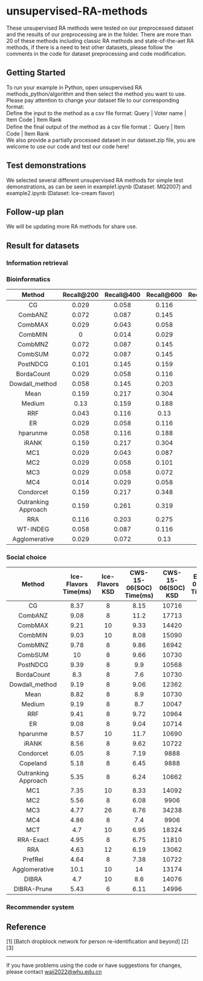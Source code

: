 # unsupervised-RA-methods
These unsupervised RA methods were tested on our preprocessed dataset and the results of our preprocessing are in the folder. There are more than 20 of these methods including classic RA methods and state-of-the-aet RA methods, if there is a need to test other datasets, please follow the comments in the code for dataset preprocessing and code modification.

## Getting Started
To run your example in Python, open unsupervised RA methods_python/algorithm and then select the method you want to use. Please pay attention to change your dataset file to our corresponding format:  
Define the input to the method as a csv file format: Query | Voter name | Item Code | Item Rank  
Define the final output of the method as a csv file format： Query | Item Code | Item Rank  
We also provide a partially processed dataset in our dataset.zip file, you are welcome to use our code and test our code here!

## Test demonstrations
We selected several different unsupervised RA methods for simple test demonstrations, as can be seen in example1.ipynb (Dataset: MQ2007) and example2.ipynb (Dataset: Ice-cream flavor)

## Follow-up plan
We will be updating more RA methods for share use.

## Result for datasets

### Information retrieval

### Bioinformatics
| Method          | Recall@200 | Recall@400 | Recall@600 | Recall@800 | Recall@1000 | NDCG@500 |
|:----------------------:|:------------:|:------------:|:------------:|:------------:|:-------------:|:----------:|
| CG              | 0.029      | 0.058      | 0.116      | 0.174      | 0.203       | 0.052    |
| CombANZ         | 0.072      | 0.087      | 0.145      | 0.174      | 0.217       | 0.065    |
| CombMAX         | 0.029      | 0.043      | 0.058      | 0.116      | 0.159       | 0.049    |
| CombMIN         | 0          | 0.014      | 0.029      | 0.072      | 0.087       | 0.008    |
| CombMNZ         | 0.072      | 0.087      | 0.145      | 0.174      | 0.217       | 0.065    |
| CombSUM         | 0.072      | 0.087      | 0.145      | 0.174      | 0.217       | 0.065    |
| PostNDCG        | 0.101      | 0.145      | 0.159      | 0.159      | 0.159       | 0.089    |
| BordaCount      | 0.029      | 0.058      | 0.116      | 0.174      | 0.203       | 0.052    |
| Dowdall_method  | 0.058      | 0.145      | 0.203      | 0.275      | 0.29        | 0.113    |
| Mean            | 0.159      | 0.217      | 0.304      | 0.377      | 0.406       | 0.148    |
| Medium          | 0.13       | 0.159      | 0.188      | 0.232      | 0.275       | 0.113    |
| RRF             | 0.043      | 0.116      | 0.13       | 0.261      | 0.275       | 0.094    |
| ER              | 0.029      | 0.058      | 0.116      | 0.174      | 0.203       | 0.052    |
| hparunme        | 0.058      | 0.116      | 0.188      | 0.203      | 0.217       | 0.094    |
| iRANK           | 0.159      | 0.217      | 0.304      | 0.377      | 0.406       | 0.148    |
| MC1             | 0.029      | 0.043      | 0.087      | 0.13       | 0.203       | 0.069    |
| MC2             | 0.029      | 0.058      | 0.101      | 0.174      | 0.203       | 0.078    |
| MC3             | 0.029      | 0.058      | 0.072      | 0.087      | 0.101       | 0.032    |
| MC4             | 0.014      | 0.029      | 0.058      | 0.087      | 0.087       | 0.048    |
| Condorcet       | 0.159      | 0.217      | 0.348      | 0.377      | 0.391       | 0.171    |
| Outranking Approach | 0.159 | 0.261      | 0.319      | 0.333      | 0.333       | 0.179    |
| RRA             | 0.116      | 0.203      | 0.275      | 0.319      | 0.348       | 0.171    |
| WT-INDEG        | 0.058      | 0.087      |0.116       | 0.188      |0.203        |0.058     |
| Agglomerative   | 0.029      | 0.072      | 0.13       | 0.174      | 0.203       | 0.058    |

### Social choice

| Method    | Ice-Flavors Time(ms) | Ice-Flavors KSD | CWS-15-06(SOC) Time(ms) | CWS-15-06(SOC) KSD | ED-11-01(SOC) Time(ms) | ED-11-01(SOC) KSD |
|:-----------:|:----------------------:|:-----------------:|:-------------------------:|:--------------------:|:------------------------:|:-------------------:|
| CG        | 8.37                 | 8               | 8.15                    | 10716              | 8.83                   | 37422             |
| CombANZ   | 9.08                 | 8               | 11.2                    | 17713              | 10.1                   | 114027            |
| CombMAX   | 9.21                 | 10              | 9.33                    | 14420              | 9.3                    | 47392             |
| CombMIN   | 9.03                 | 10              | 8.08                    | 15090              | 9.31                   | 60888             |
| CombMNZ   | 9.78                 | 8               | 9.86                    | 16942              | 11.1                   | 113667            |
| CombSUM   | 10                   | 8               | 9.66                    | 10730              | 10.4                   | 37468             |
| PostNDCG  | 9.39                 | 8               | 9.9                     | 10568              | 9.49                   | 33302             |
| BordaCount| 8.3                  | 8               | 7.6                     | 10730              | 9.3                    | 37468             |
| Dowdall_method    | 9.19     | 8       | 9.06     | 12362   | 9.32     | 37382  |
| Mean              | 8.82     | 8       | 8.9      | 10730   | 9.33     | 37468  |
| Medium            | 9.19     | 8       | 8.7      | 10047   | 9.83     | 32232  |
| RRF               | 9.41     | 8       | 9.72     | 10964   | 9.88     | 36370  |
| ER                | 9.08     | 8       | 9.04     | 10714   | 9.86     | 37428  |
| hparunme          | 8.57     | 10      | 11.7     | 10690   | 9.64     | 38422  |
| iRANK             | 8.56     | 8       | 9.62     | 10722   | 9.82     | 37438  |
| Condorcet         | 6.05     | 8       | 7.19     | 9888    | 13.9     | 31826  |
| Copeland          | 5.18     | 8       | 6.45     | 9888    | 7.15     | 31826  |
| Outranking Approach | 5.35   | 8       | 6.24     | 10662   | 8.13     | 37152  |
| MC1               | 7.35     | 10      | 8.33     | 14092   | 11.5     | 50266  |
| MC2               | 5.56     | 8       | 6.08     | 9906    | 9.38     | 31864  |
| MC3               | 4.77     | 26      | 6.76     | 34238   | 9.34     | 202254 |
| MC4               | 4.86     | 8       | 7.4      | 9906    | 10.7     | 31864  |
| MCT               | 4.7      | 10      | 6.95     | 18324   | 10.1     | 85716  |
| RRA-Exact         | 4.95     | 8       | 6.75     | 11810   | 8.63     | 41054  |
| RRA               | 4.63     | 12      | 6.19     | 13062   | 7.3      | 40356  |
| PrefRel           | 4.64     | 8       | 7.38     | 10722   | 21.4     | 37468  |
| Agglomerative     | 10.1     | 10      | 14       | 13174   | 20.7     | 49640  |
| DIBRA             | 4.7      | 10      | 8.6      | 14076   | 16.5     | 61874  |
| DIBRA-Prune       | 5.43     | 6       | 6.11     | 14996   | 7.16     | 39448  |

### Recommender system


## Reference
[1] [Batch dropblock network for person re-identification and beyond] 
[2] 
[3] 
- - -
If you have problems using the code or have suggestions for changes, please contact waii2022@whu.edu.cn
